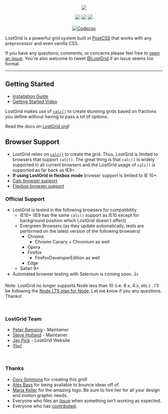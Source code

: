<p align="center">
  <img src="http://lostgrid.org/lost-grid.svg">
</p>

<p align="center">
  <a href="https://www.npmjs.com/package/lost"><img src="https://img.shields.io/npm/v/lost.svg?style=flat-square"></a>
  <a href="https://github.com/peterramsing/lost/stargazers"><img src="http://img.shields.io/npm/dm/lost.svg?style=flat-square"></a>
  <a href="https://travis-ci.org/peterramsing/lost"><img src="https://img.shields.io/travis/peterramsing/lost/master.svg?style=flat-square"></a>
  <br><br>
  <a href="https://codecov.io/gh/peterramsing/lost"><img src="https://codecov.io/gh/peterramsing/lost/branch/master/graph/badge.svg" alt="Codecov" /></a>
</p>

LostGrid is a powerful grid system built in [PostCSS](https://github.com/postcss/postcss) that works with any preprocessor and even vanilla CSS.


If you have any questions, comments, or concerns please feel free to [open an issue](https://github.com/peterramsing/lost/issues/new). You're also welcome to tweet [@LostGrid](https://twitter.com/lostgrid) if an issue seems too formal.

*********

## Getting Started
* [Installation Guide](https://github.com/peterramsing/lost/wiki/Installation)
* [Getting Started Video](https://youtu.be/6FN7QU1ZxqA)

LostGrid makes use of [`calc()`](https://developer.mozilla.org/en-US/docs/Web/CSS/calc) to create stunning grids based on fractions you define without having to pass a lot of options.

Read the docs on [LostGrid.org](http://lostgrid.org/docs.html)!

## Browser Support
- LostGrid relies on [`calc()`](https://developer.mozilla.org/en-US/docs/Web/CSS/calc) to create the grid. Thus, LostGrid is limited to browsers that support `calc()`. The great thing is that `calc()` is widely supported in all current browsers and the LostGrid usage of `calc()` is supported as far back as IE9+.
- **If using LostGrid in flexbox mode** browser support is limited to IE 10+.
- [Calc browser support](http://caniuse.com/#feat=calc)
- [Flexbox browser support](http://caniuse.com/#feat=flexbox)

### Official Support
- LostGrid is tested in the following browsers for compatibility
  - IE10+ (IE9 has the same `calc()` support as IE10 except for background position which LostGrid doesn't affect)
  - Evergreen Browsers (as they update automatically, tests are performed on the latest version of the following browsers)
    - Chrome
      - Chrome Canary + Chromium as well
    - Opera
    - Firefox
      - FirefoxDeveloperEdition as well
    - Edge
  - Safari 9+
- Automated browser testing with Selenium is coming soon. 👍

Note: LostGrid no longer supports Node less than 10 (i.e. 8.x, 4.x, etc.) . I'll be following the [Node LTS plan for Node](https://github.com/nodejs/LTS#lts-schedule). Let me know if you any questions. Thanks!

&nbsp;
### LostGrid Team
- [Peter Ramsing](https://github.com/peterramsing) - Maintainer
- [Steve Holland](https://github.com/codebysubtract) - Maintainer
- [Jay Pick](https://github.com/japick) - LostGrid Website
- [You!](https://github.com/peterramsing/lost/graphs/contributors)


&nbsp;

### Thanks
- [Cory Simmons](https://github.com/corysimmons) for creating this grid!
- [Alex Bass](http://abass.co) for being available to bounce ideas off of.
- [Maria Keller](https://dribbble.com/mariakeller) for the amazing logo. Be sure to hire her for all your design and motion graphic needs.
- Everyone who files an [Issue](https://github.com/peterramsing/lost/issues) when something isn't working as expected.
- Everyone who has [contributed](https://github.com/peterramsing/lost/graphs/contributors).

&nbsp;
